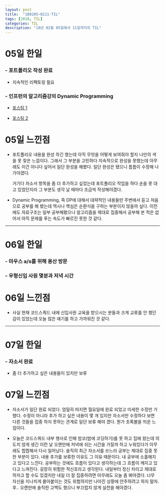 ```yaml
---
layout: post
title:  "180205~0211-TIL"
tags: [2018, TIL]
categories: TIL
description: "18년 02월 05일에서 11일까지의 TIL"
---
```


05일 한일
=========

### - 포트폴리오 작성 완료  

  - 지속적인 리팩토링 필요  

### - 인프런의 알고리즘강의 Dynamic Programming
  - [포스팅 1](https://hue9010.github.io/%EC%95%8C%EA%B3%A0%EB%A6%AC%EC%A6%98/Dynamic-Programming(1)/)

  - [포스팅 2](https://hue9010.github.io/%EC%95%8C%EA%B3%A0%EB%A6%AC%EC%A6%98/Dynamic-Programming(2)/)

05일 느낀점
==========

- 포트폴리오 내용을 완성 하긴 했는데 아직 무엇을 어떻게 보여줘야 할지 나만의 색을 못 찾은 느낌이다. 그래서 그 부분을 고민하다 지속적으로 완성을 못했는데 아무래도 이건 아니다 싶어서 일단 완성을 해봤다. 일단 완성은 됐으니 틈틈이 수정해 나가야겠다.

  거기다 자소서 항목을 좀 더 추가하고 싶었는데 포트폴리오 작업을 하다 손을 못 대고 있었던지라 그 부분도 생각 날 때마다 조금씩 작성해야겠다.  

- Dynamic Programming, 즉 DP에 대해서 대략적인 내용들만 주변에서 듣고 처음으로 공부를 해 봤는데 역시나 핵심은 순환식을 구하는 부분이지 않을까 싶다. 이전에도 자료구조는 일부 공부해봤으나 알고리즘을 제대로 집중해서 공부해 본 적은 없어서 아직 문제를 푸는 속도가 빠르진 못한 것 같다.

---

06일 한일
=========

### - 마우스 a/s를 위해 용산 방문  

### - 우형신입 사원 몇분과 저녁 시간  

06일 느낀점
==========

- 사실 현재 코드스쿼드 내에 신입사원 교육을 받으시는 분들과 크게 교류를 안 했던 감이 있었는데 오늘 많은 얘기를 하고 가까워진 것 같다.  

---

07일 한일
=========

### - 자소서 완료  
- 좀 더 추가하고 싶은 내용들이 있지만 보류  

07일 느낀점
==========

- 자소서가 일단 완료 되었다. 엄밀히 따지면 월요일에 완료 되었고 미세한 수정만 가했다. 수정이 아니라 추가 하고 싶은 내용이 몇 개 있지만 자소서만 수정하다 보면 다른 것들을 집중 하지 못하는 관계로 일단 보류 해야 겠다. 뭔가 초록불을 띄운 느낌이다.  

- 오늘은 코드스쿼드 내부 행사로 인해 밤코(밤에 코딩하기)를 못 하고 집에 왔는데 의도치 않게 생긴 이런 날 오랜만에 저녁에 쉬는 시간을 가질까 하고 누워있다가 아무래도 찝찝해서 다시 일어났다. 솔직히 최근 자소서를 쓰느라 공부는 제대로 집중 못한 부분이 있다. 내용 추가를 보류한 이유도 그 이유 때문이다. 내 공부에 소홀해지고 있다고 느낀다. 공부하는 것에도 흐름이 있다고 생각하는데 그 흐름이 깨지고 있다고 느껴진다. 굉장히 위험한 적신호라고 생각된다. 내일부터 정신 차리고 제대로 하자고 할 수도 있겠지만 내일 더 잘 집중하려면 아무래도 오늘 좀 봐야겠다. 너무 자신을 지나치게 몰아붙이는 것도 위험하지만 나아진 상황에 안주하려고 하지 말자. 후.. 오랜만에 솔직한 고백도 했으니 부끄럽지 않게 실천을 해야겠다.
